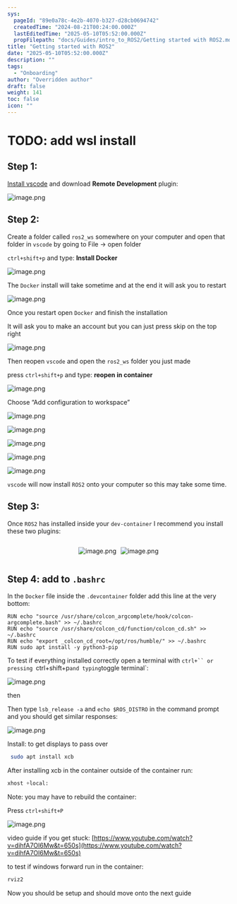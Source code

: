 ```yaml
---
sys:
  pageId: "89e0a78c-4e2b-4070-b327-d28cb0694742"
  createdTime: "2024-08-21T00:24:00.000Z"
  lastEditedTime: "2025-05-10T05:52:00.000Z"
  propFilepath: "docs/Guides/intro_to_ROS2/Getting started with ROS2.md"
title: "Getting started with ROS2"
date: "2025-05-10T05:52:00.000Z"
description: ""
tags:
  - "Onboarding"
author: "Overridden author"
draft: false
weight: 141
toc: false
icon: ""
---
```


# TODO: add wsl install

## Step 1:

[Install vscode](https://code.visualstudio.com/download) and download **Remote Development** plugin:

![image.png](https://prod-files-secure.s3.us-west-2.amazonaws.com/d518164a-d88e-44d1-a4ee-3adb3bd8bce0/efb52993-1881-4a40-b95e-6f020334f022/image.png?X-Amz-Algorithm=AWS4-HMAC-SHA256&X-Amz-Content-Sha256=UNSIGNED-PAYLOAD&X-Amz-Credential=ASIAZI2LB466S4Y476WE%2F20250630%2Fus-west-2%2Fs3%2Faws4_request&X-Amz-Date=20250630T034800Z&X-Amz-Expires=3600&X-Amz-Security-Token=IQoJb3JpZ2luX2VjELv%2F%2F%2F%2F%2F%2F%2F%2F%2F%2FwEaCXVzLXdlc3QtMiJHMEUCIQCHFSC2gQWbIrbLh%2FYwWQ1VwGeMf7ZavgudA0ghrrq%2F4QIgC2OgPhvwC50nlY6gfs%2FyydmYaEHNJoRFk4B71%2FWaeAEqiAQItP%2F%2F%2F%2F%2F%2F%2F%2F%2F%2FARAAGgw2Mzc0MjMxODM4MDUiDOQP12yFnMrt6%2F%2B6xSrcA%2BcAimyd5zKREdzdAJy3sxeIgd%2F6rDUCqNvlAio041V7sFmoKBkSsCvDK2mxD3VtyZqFf2yPH4wRH9rdjkYCdzLRpi4vUEOARpo0Mg8hyIWX1Ynhg6eF%2F1wY%2FuYISkqBOBtfEAAEhN0eN%2BDO4vOm2f%2FwYgJpknCAKzsu41qxXGGKONiPP%2BiJ5sqNbGa%2Bfh3Pbvh193Z3O5kFSmyUINK1ZCSuL9eixGRn0V4%2FuwloeXqujA0FIDWy%2BIpRQ1t%2BcUpRV4M0DpmcszOItmOGqVVVspp9ogjMzBRM7Obt9iSEp3socbnigci%2Befxs%2FP85e72MPKG%2BcR8uPGa0IWsxJo1%2FOgbpCKUYTeAUjpdU0yuVzm4eCqBQbGtT7ZMauQrlanv7zlJ6N5Qe7p9Uxm006kCYN9tHzsLWscLK2PMpxT34OCtr3qbOOkSVCWyEVPXwIVLvP%2F5Gyo3%2B7vc%2Bd9Cscr%2FNuQsz2LOXoSgzAYl1lAv6oFA77Dug68aZSB0kxgO8n2%2F5KUOILo9BG5%2Bnmqas28P%2FFq1D%2BcX4%2BP2uSxxsQqEfwLvSJ2pdPgONvXSbBilVYM%2B8O%2B84eP1XDgxGCJh12Bug9FiDPvJ%2BuVLLvcfHOkKUNZqZBKB1fa4s%2BFFGmEvpMJ3yh8MGOqUBI3DEswLZL82FhN2hKznCj3WnMTAZdqrN4mNcJ8M7ifGpVRi6rSZMKlTKwVtS0iDdKrNEdiDT7DzDYqoOZ8nrgL0b6G4hsQ6djOZYeaB%2FYhIoABrEoOWyvfRkewPcgJobvKN2chICheT5Nsjz9sdDolzZWQJ9982fEOHq5v2hJ%2BQnPRZFknV2trqoCYaNEiyoYVGGVOHvY3xsgufpV%2ByfFN9zoSga&X-Amz-Signature=2fb3bb7b6d3207a46b847362684c0c712f7ab2d27233645f20c39beda9162e5e&X-Amz-SignedHeaders=host&x-amz-checksum-mode=ENABLED&x-id=GetObject)

## Step 2:

Create a folder called `ros2_ws` somewhere on your computer and open that folder in `vscode` by going to File → open folder 

`ctrl+shift+p` and type: **Install Docker**

![image.png](https://prod-files-secure.s3.us-west-2.amazonaws.com/d518164a-d88e-44d1-a4ee-3adb3bd8bce0/2269dc0e-1cd5-47ff-bceb-c04ad9b2eab0/image.png?X-Amz-Algorithm=AWS4-HMAC-SHA256&X-Amz-Content-Sha256=UNSIGNED-PAYLOAD&X-Amz-Credential=ASIAZI2LB466S4Y476WE%2F20250630%2Fus-west-2%2Fs3%2Faws4_request&X-Amz-Date=20250630T034801Z&X-Amz-Expires=3600&X-Amz-Security-Token=IQoJb3JpZ2luX2VjELv%2F%2F%2F%2F%2F%2F%2F%2F%2F%2FwEaCXVzLXdlc3QtMiJHMEUCIQCHFSC2gQWbIrbLh%2FYwWQ1VwGeMf7ZavgudA0ghrrq%2F4QIgC2OgPhvwC50nlY6gfs%2FyydmYaEHNJoRFk4B71%2FWaeAEqiAQItP%2F%2F%2F%2F%2F%2F%2F%2F%2F%2FARAAGgw2Mzc0MjMxODM4MDUiDOQP12yFnMrt6%2F%2B6xSrcA%2BcAimyd5zKREdzdAJy3sxeIgd%2F6rDUCqNvlAio041V7sFmoKBkSsCvDK2mxD3VtyZqFf2yPH4wRH9rdjkYCdzLRpi4vUEOARpo0Mg8hyIWX1Ynhg6eF%2F1wY%2FuYISkqBOBtfEAAEhN0eN%2BDO4vOm2f%2FwYgJpknCAKzsu41qxXGGKONiPP%2BiJ5sqNbGa%2Bfh3Pbvh193Z3O5kFSmyUINK1ZCSuL9eixGRn0V4%2FuwloeXqujA0FIDWy%2BIpRQ1t%2BcUpRV4M0DpmcszOItmOGqVVVspp9ogjMzBRM7Obt9iSEp3socbnigci%2Befxs%2FP85e72MPKG%2BcR8uPGa0IWsxJo1%2FOgbpCKUYTeAUjpdU0yuVzm4eCqBQbGtT7ZMauQrlanv7zlJ6N5Qe7p9Uxm006kCYN9tHzsLWscLK2PMpxT34OCtr3qbOOkSVCWyEVPXwIVLvP%2F5Gyo3%2B7vc%2Bd9Cscr%2FNuQsz2LOXoSgzAYl1lAv6oFA77Dug68aZSB0kxgO8n2%2F5KUOILo9BG5%2Bnmqas28P%2FFq1D%2BcX4%2BP2uSxxsQqEfwLvSJ2pdPgONvXSbBilVYM%2B8O%2B84eP1XDgxGCJh12Bug9FiDPvJ%2BuVLLvcfHOkKUNZqZBKB1fa4s%2BFFGmEvpMJ3yh8MGOqUBI3DEswLZL82FhN2hKznCj3WnMTAZdqrN4mNcJ8M7ifGpVRi6rSZMKlTKwVtS0iDdKrNEdiDT7DzDYqoOZ8nrgL0b6G4hsQ6djOZYeaB%2FYhIoABrEoOWyvfRkewPcgJobvKN2chICheT5Nsjz9sdDolzZWQJ9982fEOHq5v2hJ%2BQnPRZFknV2trqoCYaNEiyoYVGGVOHvY3xsgufpV%2ByfFN9zoSga&X-Amz-Signature=02ee935eb798549e0558b2c80bffe7bb9f98b0fa270f2dfc3a922cacafa8a233&X-Amz-SignedHeaders=host&x-amz-checksum-mode=ENABLED&x-id=GetObject)

The `Docker` install will take sometime and at the end it will ask you to restart

![image.png](https://prod-files-secure.s3.us-west-2.amazonaws.com/d518164a-d88e-44d1-a4ee-3adb3bd8bce0/ed233f78-be33-4b1f-b89c-9c346c0e961e/image.png?X-Amz-Algorithm=AWS4-HMAC-SHA256&X-Amz-Content-Sha256=UNSIGNED-PAYLOAD&X-Amz-Credential=ASIAZI2LB466S4Y476WE%2F20250630%2Fus-west-2%2Fs3%2Faws4_request&X-Amz-Date=20250630T034801Z&X-Amz-Expires=3600&X-Amz-Security-Token=IQoJb3JpZ2luX2VjELv%2F%2F%2F%2F%2F%2F%2F%2F%2F%2FwEaCXVzLXdlc3QtMiJHMEUCIQCHFSC2gQWbIrbLh%2FYwWQ1VwGeMf7ZavgudA0ghrrq%2F4QIgC2OgPhvwC50nlY6gfs%2FyydmYaEHNJoRFk4B71%2FWaeAEqiAQItP%2F%2F%2F%2F%2F%2F%2F%2F%2F%2FARAAGgw2Mzc0MjMxODM4MDUiDOQP12yFnMrt6%2F%2B6xSrcA%2BcAimyd5zKREdzdAJy3sxeIgd%2F6rDUCqNvlAio041V7sFmoKBkSsCvDK2mxD3VtyZqFf2yPH4wRH9rdjkYCdzLRpi4vUEOARpo0Mg8hyIWX1Ynhg6eF%2F1wY%2FuYISkqBOBtfEAAEhN0eN%2BDO4vOm2f%2FwYgJpknCAKzsu41qxXGGKONiPP%2BiJ5sqNbGa%2Bfh3Pbvh193Z3O5kFSmyUINK1ZCSuL9eixGRn0V4%2FuwloeXqujA0FIDWy%2BIpRQ1t%2BcUpRV4M0DpmcszOItmOGqVVVspp9ogjMzBRM7Obt9iSEp3socbnigci%2Befxs%2FP85e72MPKG%2BcR8uPGa0IWsxJo1%2FOgbpCKUYTeAUjpdU0yuVzm4eCqBQbGtT7ZMauQrlanv7zlJ6N5Qe7p9Uxm006kCYN9tHzsLWscLK2PMpxT34OCtr3qbOOkSVCWyEVPXwIVLvP%2F5Gyo3%2B7vc%2Bd9Cscr%2FNuQsz2LOXoSgzAYl1lAv6oFA77Dug68aZSB0kxgO8n2%2F5KUOILo9BG5%2Bnmqas28P%2FFq1D%2BcX4%2BP2uSxxsQqEfwLvSJ2pdPgONvXSbBilVYM%2B8O%2B84eP1XDgxGCJh12Bug9FiDPvJ%2BuVLLvcfHOkKUNZqZBKB1fa4s%2BFFGmEvpMJ3yh8MGOqUBI3DEswLZL82FhN2hKznCj3WnMTAZdqrN4mNcJ8M7ifGpVRi6rSZMKlTKwVtS0iDdKrNEdiDT7DzDYqoOZ8nrgL0b6G4hsQ6djOZYeaB%2FYhIoABrEoOWyvfRkewPcgJobvKN2chICheT5Nsjz9sdDolzZWQJ9982fEOHq5v2hJ%2BQnPRZFknV2trqoCYaNEiyoYVGGVOHvY3xsgufpV%2ByfFN9zoSga&X-Amz-Signature=8d47e71ffcfb60bd91521329235fbf00323720643b6b18beae5db6eb39e5d3f3&X-Amz-SignedHeaders=host&x-amz-checksum-mode=ENABLED&x-id=GetObject)

Once you restart open `Docker` and finish the installation

It will ask you to make an account but you can just press skip on the top right

![image.png](https://prod-files-secure.s3.us-west-2.amazonaws.com/d518164a-d88e-44d1-a4ee-3adb3bd8bce0/21010ad9-1659-4fd9-9f59-9932a09b2a3d/image.png?X-Amz-Algorithm=AWS4-HMAC-SHA256&X-Amz-Content-Sha256=UNSIGNED-PAYLOAD&X-Amz-Credential=ASIAZI2LB466S4Y476WE%2F20250630%2Fus-west-2%2Fs3%2Faws4_request&X-Amz-Date=20250630T034801Z&X-Amz-Expires=3600&X-Amz-Security-Token=IQoJb3JpZ2luX2VjELv%2F%2F%2F%2F%2F%2F%2F%2F%2F%2FwEaCXVzLXdlc3QtMiJHMEUCIQCHFSC2gQWbIrbLh%2FYwWQ1VwGeMf7ZavgudA0ghrrq%2F4QIgC2OgPhvwC50nlY6gfs%2FyydmYaEHNJoRFk4B71%2FWaeAEqiAQItP%2F%2F%2F%2F%2F%2F%2F%2F%2F%2FARAAGgw2Mzc0MjMxODM4MDUiDOQP12yFnMrt6%2F%2B6xSrcA%2BcAimyd5zKREdzdAJy3sxeIgd%2F6rDUCqNvlAio041V7sFmoKBkSsCvDK2mxD3VtyZqFf2yPH4wRH9rdjkYCdzLRpi4vUEOARpo0Mg8hyIWX1Ynhg6eF%2F1wY%2FuYISkqBOBtfEAAEhN0eN%2BDO4vOm2f%2FwYgJpknCAKzsu41qxXGGKONiPP%2BiJ5sqNbGa%2Bfh3Pbvh193Z3O5kFSmyUINK1ZCSuL9eixGRn0V4%2FuwloeXqujA0FIDWy%2BIpRQ1t%2BcUpRV4M0DpmcszOItmOGqVVVspp9ogjMzBRM7Obt9iSEp3socbnigci%2Befxs%2FP85e72MPKG%2BcR8uPGa0IWsxJo1%2FOgbpCKUYTeAUjpdU0yuVzm4eCqBQbGtT7ZMauQrlanv7zlJ6N5Qe7p9Uxm006kCYN9tHzsLWscLK2PMpxT34OCtr3qbOOkSVCWyEVPXwIVLvP%2F5Gyo3%2B7vc%2Bd9Cscr%2FNuQsz2LOXoSgzAYl1lAv6oFA77Dug68aZSB0kxgO8n2%2F5KUOILo9BG5%2Bnmqas28P%2FFq1D%2BcX4%2BP2uSxxsQqEfwLvSJ2pdPgONvXSbBilVYM%2B8O%2B84eP1XDgxGCJh12Bug9FiDPvJ%2BuVLLvcfHOkKUNZqZBKB1fa4s%2BFFGmEvpMJ3yh8MGOqUBI3DEswLZL82FhN2hKznCj3WnMTAZdqrN4mNcJ8M7ifGpVRi6rSZMKlTKwVtS0iDdKrNEdiDT7DzDYqoOZ8nrgL0b6G4hsQ6djOZYeaB%2FYhIoABrEoOWyvfRkewPcgJobvKN2chICheT5Nsjz9sdDolzZWQJ9982fEOHq5v2hJ%2BQnPRZFknV2trqoCYaNEiyoYVGGVOHvY3xsgufpV%2ByfFN9zoSga&X-Amz-Signature=d11b9ff288bfec26ca655e4378ddb22b2faafa890cdd2225246e36c368866405&X-Amz-SignedHeaders=host&x-amz-checksum-mode=ENABLED&x-id=GetObject)

Then reopen `vscode` and open the `ros2_ws` folder you just made

press `ctrl+shift+p` and type: **reopen in container**

![image.png](https://prod-files-secure.s3.us-west-2.amazonaws.com/d518164a-d88e-44d1-a4ee-3adb3bd8bce0/4e93b8c2-41ad-488c-8095-c74205196118/image.png?X-Amz-Algorithm=AWS4-HMAC-SHA256&X-Amz-Content-Sha256=UNSIGNED-PAYLOAD&X-Amz-Credential=ASIAZI2LB466S4Y476WE%2F20250630%2Fus-west-2%2Fs3%2Faws4_request&X-Amz-Date=20250630T034801Z&X-Amz-Expires=3600&X-Amz-Security-Token=IQoJb3JpZ2luX2VjELv%2F%2F%2F%2F%2F%2F%2F%2F%2F%2FwEaCXVzLXdlc3QtMiJHMEUCIQCHFSC2gQWbIrbLh%2FYwWQ1VwGeMf7ZavgudA0ghrrq%2F4QIgC2OgPhvwC50nlY6gfs%2FyydmYaEHNJoRFk4B71%2FWaeAEqiAQItP%2F%2F%2F%2F%2F%2F%2F%2F%2F%2FARAAGgw2Mzc0MjMxODM4MDUiDOQP12yFnMrt6%2F%2B6xSrcA%2BcAimyd5zKREdzdAJy3sxeIgd%2F6rDUCqNvlAio041V7sFmoKBkSsCvDK2mxD3VtyZqFf2yPH4wRH9rdjkYCdzLRpi4vUEOARpo0Mg8hyIWX1Ynhg6eF%2F1wY%2FuYISkqBOBtfEAAEhN0eN%2BDO4vOm2f%2FwYgJpknCAKzsu41qxXGGKONiPP%2BiJ5sqNbGa%2Bfh3Pbvh193Z3O5kFSmyUINK1ZCSuL9eixGRn0V4%2FuwloeXqujA0FIDWy%2BIpRQ1t%2BcUpRV4M0DpmcszOItmOGqVVVspp9ogjMzBRM7Obt9iSEp3socbnigci%2Befxs%2FP85e72MPKG%2BcR8uPGa0IWsxJo1%2FOgbpCKUYTeAUjpdU0yuVzm4eCqBQbGtT7ZMauQrlanv7zlJ6N5Qe7p9Uxm006kCYN9tHzsLWscLK2PMpxT34OCtr3qbOOkSVCWyEVPXwIVLvP%2F5Gyo3%2B7vc%2Bd9Cscr%2FNuQsz2LOXoSgzAYl1lAv6oFA77Dug68aZSB0kxgO8n2%2F5KUOILo9BG5%2Bnmqas28P%2FFq1D%2BcX4%2BP2uSxxsQqEfwLvSJ2pdPgONvXSbBilVYM%2B8O%2B84eP1XDgxGCJh12Bug9FiDPvJ%2BuVLLvcfHOkKUNZqZBKB1fa4s%2BFFGmEvpMJ3yh8MGOqUBI3DEswLZL82FhN2hKznCj3WnMTAZdqrN4mNcJ8M7ifGpVRi6rSZMKlTKwVtS0iDdKrNEdiDT7DzDYqoOZ8nrgL0b6G4hsQ6djOZYeaB%2FYhIoABrEoOWyvfRkewPcgJobvKN2chICheT5Nsjz9sdDolzZWQJ9982fEOHq5v2hJ%2BQnPRZFknV2trqoCYaNEiyoYVGGVOHvY3xsgufpV%2ByfFN9zoSga&X-Amz-Signature=474f1591874ff101b085d997e4a4775a8594ebd016b605654f2ea0f98ea45215&X-Amz-SignedHeaders=host&x-amz-checksum-mode=ENABLED&x-id=GetObject)

Choose “Add configuration to workspace”

![image.png](https://prod-files-secure.s3.us-west-2.amazonaws.com/d518164a-d88e-44d1-a4ee-3adb3bd8bce0/9560b282-5060-4989-ba37-97e7b2c22476/image.png?X-Amz-Algorithm=AWS4-HMAC-SHA256&X-Amz-Content-Sha256=UNSIGNED-PAYLOAD&X-Amz-Credential=ASIAZI2LB466S4Y476WE%2F20250630%2Fus-west-2%2Fs3%2Faws4_request&X-Amz-Date=20250630T034801Z&X-Amz-Expires=3600&X-Amz-Security-Token=IQoJb3JpZ2luX2VjELv%2F%2F%2F%2F%2F%2F%2F%2F%2F%2FwEaCXVzLXdlc3QtMiJHMEUCIQCHFSC2gQWbIrbLh%2FYwWQ1VwGeMf7ZavgudA0ghrrq%2F4QIgC2OgPhvwC50nlY6gfs%2FyydmYaEHNJoRFk4B71%2FWaeAEqiAQItP%2F%2F%2F%2F%2F%2F%2F%2F%2F%2FARAAGgw2Mzc0MjMxODM4MDUiDOQP12yFnMrt6%2F%2B6xSrcA%2BcAimyd5zKREdzdAJy3sxeIgd%2F6rDUCqNvlAio041V7sFmoKBkSsCvDK2mxD3VtyZqFf2yPH4wRH9rdjkYCdzLRpi4vUEOARpo0Mg8hyIWX1Ynhg6eF%2F1wY%2FuYISkqBOBtfEAAEhN0eN%2BDO4vOm2f%2FwYgJpknCAKzsu41qxXGGKONiPP%2BiJ5sqNbGa%2Bfh3Pbvh193Z3O5kFSmyUINK1ZCSuL9eixGRn0V4%2FuwloeXqujA0FIDWy%2BIpRQ1t%2BcUpRV4M0DpmcszOItmOGqVVVspp9ogjMzBRM7Obt9iSEp3socbnigci%2Befxs%2FP85e72MPKG%2BcR8uPGa0IWsxJo1%2FOgbpCKUYTeAUjpdU0yuVzm4eCqBQbGtT7ZMauQrlanv7zlJ6N5Qe7p9Uxm006kCYN9tHzsLWscLK2PMpxT34OCtr3qbOOkSVCWyEVPXwIVLvP%2F5Gyo3%2B7vc%2Bd9Cscr%2FNuQsz2LOXoSgzAYl1lAv6oFA77Dug68aZSB0kxgO8n2%2F5KUOILo9BG5%2Bnmqas28P%2FFq1D%2BcX4%2BP2uSxxsQqEfwLvSJ2pdPgONvXSbBilVYM%2B8O%2B84eP1XDgxGCJh12Bug9FiDPvJ%2BuVLLvcfHOkKUNZqZBKB1fa4s%2BFFGmEvpMJ3yh8MGOqUBI3DEswLZL82FhN2hKznCj3WnMTAZdqrN4mNcJ8M7ifGpVRi6rSZMKlTKwVtS0iDdKrNEdiDT7DzDYqoOZ8nrgL0b6G4hsQ6djOZYeaB%2FYhIoABrEoOWyvfRkewPcgJobvKN2chICheT5Nsjz9sdDolzZWQJ9982fEOHq5v2hJ%2BQnPRZFknV2trqoCYaNEiyoYVGGVOHvY3xsgufpV%2ByfFN9zoSga&X-Amz-Signature=d1927e72f8d1c535f0d8c106b1ba61b3e164dcc3cb3727f6f004a40b5c43de76&X-Amz-SignedHeaders=host&x-amz-checksum-mode=ENABLED&x-id=GetObject)

![image.png](https://prod-files-secure.s3.us-west-2.amazonaws.com/d518164a-d88e-44d1-a4ee-3adb3bd8bce0/2ee63f81-886b-48e8-a553-dc6e5eac99e4/image.png?X-Amz-Algorithm=AWS4-HMAC-SHA256&X-Amz-Content-Sha256=UNSIGNED-PAYLOAD&X-Amz-Credential=ASIAZI2LB466S4Y476WE%2F20250630%2Fus-west-2%2Fs3%2Faws4_request&X-Amz-Date=20250630T034800Z&X-Amz-Expires=3600&X-Amz-Security-Token=IQoJb3JpZ2luX2VjELv%2F%2F%2F%2F%2F%2F%2F%2F%2F%2FwEaCXVzLXdlc3QtMiJHMEUCIQCHFSC2gQWbIrbLh%2FYwWQ1VwGeMf7ZavgudA0ghrrq%2F4QIgC2OgPhvwC50nlY6gfs%2FyydmYaEHNJoRFk4B71%2FWaeAEqiAQItP%2F%2F%2F%2F%2F%2F%2F%2F%2F%2FARAAGgw2Mzc0MjMxODM4MDUiDOQP12yFnMrt6%2F%2B6xSrcA%2BcAimyd5zKREdzdAJy3sxeIgd%2F6rDUCqNvlAio041V7sFmoKBkSsCvDK2mxD3VtyZqFf2yPH4wRH9rdjkYCdzLRpi4vUEOARpo0Mg8hyIWX1Ynhg6eF%2F1wY%2FuYISkqBOBtfEAAEhN0eN%2BDO4vOm2f%2FwYgJpknCAKzsu41qxXGGKONiPP%2BiJ5sqNbGa%2Bfh3Pbvh193Z3O5kFSmyUINK1ZCSuL9eixGRn0V4%2FuwloeXqujA0FIDWy%2BIpRQ1t%2BcUpRV4M0DpmcszOItmOGqVVVspp9ogjMzBRM7Obt9iSEp3socbnigci%2Befxs%2FP85e72MPKG%2BcR8uPGa0IWsxJo1%2FOgbpCKUYTeAUjpdU0yuVzm4eCqBQbGtT7ZMauQrlanv7zlJ6N5Qe7p9Uxm006kCYN9tHzsLWscLK2PMpxT34OCtr3qbOOkSVCWyEVPXwIVLvP%2F5Gyo3%2B7vc%2Bd9Cscr%2FNuQsz2LOXoSgzAYl1lAv6oFA77Dug68aZSB0kxgO8n2%2F5KUOILo9BG5%2Bnmqas28P%2FFq1D%2BcX4%2BP2uSxxsQqEfwLvSJ2pdPgONvXSbBilVYM%2B8O%2B84eP1XDgxGCJh12Bug9FiDPvJ%2BuVLLvcfHOkKUNZqZBKB1fa4s%2BFFGmEvpMJ3yh8MGOqUBI3DEswLZL82FhN2hKznCj3WnMTAZdqrN4mNcJ8M7ifGpVRi6rSZMKlTKwVtS0iDdKrNEdiDT7DzDYqoOZ8nrgL0b6G4hsQ6djOZYeaB%2FYhIoABrEoOWyvfRkewPcgJobvKN2chICheT5Nsjz9sdDolzZWQJ9982fEOHq5v2hJ%2BQnPRZFknV2trqoCYaNEiyoYVGGVOHvY3xsgufpV%2ByfFN9zoSga&X-Amz-Signature=edef9107ddf2c60a8f1f984572e3859bb155e2d045b255f4e5cacb45cbbbc9a8&X-Amz-SignedHeaders=host&x-amz-checksum-mode=ENABLED&x-id=GetObject)

![image.png](https://prod-files-secure.s3.us-west-2.amazonaws.com/d518164a-d88e-44d1-a4ee-3adb3bd8bce0/ae1580b2-b048-407e-aed9-b584224a7a04/image.png?X-Amz-Algorithm=AWS4-HMAC-SHA256&X-Amz-Content-Sha256=UNSIGNED-PAYLOAD&X-Amz-Credential=ASIAZI2LB466S4Y476WE%2F20250630%2Fus-west-2%2Fs3%2Faws4_request&X-Amz-Date=20250630T034801Z&X-Amz-Expires=3600&X-Amz-Security-Token=IQoJb3JpZ2luX2VjELv%2F%2F%2F%2F%2F%2F%2F%2F%2F%2FwEaCXVzLXdlc3QtMiJHMEUCIQCHFSC2gQWbIrbLh%2FYwWQ1VwGeMf7ZavgudA0ghrrq%2F4QIgC2OgPhvwC50nlY6gfs%2FyydmYaEHNJoRFk4B71%2FWaeAEqiAQItP%2F%2F%2F%2F%2F%2F%2F%2F%2F%2FARAAGgw2Mzc0MjMxODM4MDUiDOQP12yFnMrt6%2F%2B6xSrcA%2BcAimyd5zKREdzdAJy3sxeIgd%2F6rDUCqNvlAio041V7sFmoKBkSsCvDK2mxD3VtyZqFf2yPH4wRH9rdjkYCdzLRpi4vUEOARpo0Mg8hyIWX1Ynhg6eF%2F1wY%2FuYISkqBOBtfEAAEhN0eN%2BDO4vOm2f%2FwYgJpknCAKzsu41qxXGGKONiPP%2BiJ5sqNbGa%2Bfh3Pbvh193Z3O5kFSmyUINK1ZCSuL9eixGRn0V4%2FuwloeXqujA0FIDWy%2BIpRQ1t%2BcUpRV4M0DpmcszOItmOGqVVVspp9ogjMzBRM7Obt9iSEp3socbnigci%2Befxs%2FP85e72MPKG%2BcR8uPGa0IWsxJo1%2FOgbpCKUYTeAUjpdU0yuVzm4eCqBQbGtT7ZMauQrlanv7zlJ6N5Qe7p9Uxm006kCYN9tHzsLWscLK2PMpxT34OCtr3qbOOkSVCWyEVPXwIVLvP%2F5Gyo3%2B7vc%2Bd9Cscr%2FNuQsz2LOXoSgzAYl1lAv6oFA77Dug68aZSB0kxgO8n2%2F5KUOILo9BG5%2Bnmqas28P%2FFq1D%2BcX4%2BP2uSxxsQqEfwLvSJ2pdPgONvXSbBilVYM%2B8O%2B84eP1XDgxGCJh12Bug9FiDPvJ%2BuVLLvcfHOkKUNZqZBKB1fa4s%2BFFGmEvpMJ3yh8MGOqUBI3DEswLZL82FhN2hKznCj3WnMTAZdqrN4mNcJ8M7ifGpVRi6rSZMKlTKwVtS0iDdKrNEdiDT7DzDYqoOZ8nrgL0b6G4hsQ6djOZYeaB%2FYhIoABrEoOWyvfRkewPcgJobvKN2chICheT5Nsjz9sdDolzZWQJ9982fEOHq5v2hJ%2BQnPRZFknV2trqoCYaNEiyoYVGGVOHvY3xsgufpV%2ByfFN9zoSga&X-Amz-Signature=dd0f8d106b0e941022168b16d7fe91a1416bc1b1412bc95ee9a6f5af082ef108&X-Amz-SignedHeaders=host&x-amz-checksum-mode=ENABLED&x-id=GetObject)

![image.png](https://prod-files-secure.s3.us-west-2.amazonaws.com/d518164a-d88e-44d1-a4ee-3adb3bd8bce0/53255b28-f75e-430f-b9e3-c0ac8577e42b/image.png?X-Amz-Algorithm=AWS4-HMAC-SHA256&X-Amz-Content-Sha256=UNSIGNED-PAYLOAD&X-Amz-Credential=ASIAZI2LB466S4Y476WE%2F20250630%2Fus-west-2%2Fs3%2Faws4_request&X-Amz-Date=20250630T034801Z&X-Amz-Expires=3600&X-Amz-Security-Token=IQoJb3JpZ2luX2VjELv%2F%2F%2F%2F%2F%2F%2F%2F%2F%2FwEaCXVzLXdlc3QtMiJHMEUCIQCHFSC2gQWbIrbLh%2FYwWQ1VwGeMf7ZavgudA0ghrrq%2F4QIgC2OgPhvwC50nlY6gfs%2FyydmYaEHNJoRFk4B71%2FWaeAEqiAQItP%2F%2F%2F%2F%2F%2F%2F%2F%2F%2FARAAGgw2Mzc0MjMxODM4MDUiDOQP12yFnMrt6%2F%2B6xSrcA%2BcAimyd5zKREdzdAJy3sxeIgd%2F6rDUCqNvlAio041V7sFmoKBkSsCvDK2mxD3VtyZqFf2yPH4wRH9rdjkYCdzLRpi4vUEOARpo0Mg8hyIWX1Ynhg6eF%2F1wY%2FuYISkqBOBtfEAAEhN0eN%2BDO4vOm2f%2FwYgJpknCAKzsu41qxXGGKONiPP%2BiJ5sqNbGa%2Bfh3Pbvh193Z3O5kFSmyUINK1ZCSuL9eixGRn0V4%2FuwloeXqujA0FIDWy%2BIpRQ1t%2BcUpRV4M0DpmcszOItmOGqVVVspp9ogjMzBRM7Obt9iSEp3socbnigci%2Befxs%2FP85e72MPKG%2BcR8uPGa0IWsxJo1%2FOgbpCKUYTeAUjpdU0yuVzm4eCqBQbGtT7ZMauQrlanv7zlJ6N5Qe7p9Uxm006kCYN9tHzsLWscLK2PMpxT34OCtr3qbOOkSVCWyEVPXwIVLvP%2F5Gyo3%2B7vc%2Bd9Cscr%2FNuQsz2LOXoSgzAYl1lAv6oFA77Dug68aZSB0kxgO8n2%2F5KUOILo9BG5%2Bnmqas28P%2FFq1D%2BcX4%2BP2uSxxsQqEfwLvSJ2pdPgONvXSbBilVYM%2B8O%2B84eP1XDgxGCJh12Bug9FiDPvJ%2BuVLLvcfHOkKUNZqZBKB1fa4s%2BFFGmEvpMJ3yh8MGOqUBI3DEswLZL82FhN2hKznCj3WnMTAZdqrN4mNcJ8M7ifGpVRi6rSZMKlTKwVtS0iDdKrNEdiDT7DzDYqoOZ8nrgL0b6G4hsQ6djOZYeaB%2FYhIoABrEoOWyvfRkewPcgJobvKN2chICheT5Nsjz9sdDolzZWQJ9982fEOHq5v2hJ%2BQnPRZFknV2trqoCYaNEiyoYVGGVOHvY3xsgufpV%2ByfFN9zoSga&X-Amz-Signature=787395789f5c87baede464a0060253c74c26be54f2f9e12c17f0611fc175acb2&X-Amz-SignedHeaders=host&x-amz-checksum-mode=ENABLED&x-id=GetObject)

![image.png](https://prod-files-secure.s3.us-west-2.amazonaws.com/d518164a-d88e-44d1-a4ee-3adb3bd8bce0/7c562767-5af9-4ffb-97d1-327bcdf4ee00/image.png?X-Amz-Algorithm=AWS4-HMAC-SHA256&X-Amz-Content-Sha256=UNSIGNED-PAYLOAD&X-Amz-Credential=ASIAZI2LB466S4Y476WE%2F20250630%2Fus-west-2%2Fs3%2Faws4_request&X-Amz-Date=20250630T034801Z&X-Amz-Expires=3600&X-Amz-Security-Token=IQoJb3JpZ2luX2VjELv%2F%2F%2F%2F%2F%2F%2F%2F%2F%2FwEaCXVzLXdlc3QtMiJHMEUCIQCHFSC2gQWbIrbLh%2FYwWQ1VwGeMf7ZavgudA0ghrrq%2F4QIgC2OgPhvwC50nlY6gfs%2FyydmYaEHNJoRFk4B71%2FWaeAEqiAQItP%2F%2F%2F%2F%2F%2F%2F%2F%2F%2FARAAGgw2Mzc0MjMxODM4MDUiDOQP12yFnMrt6%2F%2B6xSrcA%2BcAimyd5zKREdzdAJy3sxeIgd%2F6rDUCqNvlAio041V7sFmoKBkSsCvDK2mxD3VtyZqFf2yPH4wRH9rdjkYCdzLRpi4vUEOARpo0Mg8hyIWX1Ynhg6eF%2F1wY%2FuYISkqBOBtfEAAEhN0eN%2BDO4vOm2f%2FwYgJpknCAKzsu41qxXGGKONiPP%2BiJ5sqNbGa%2Bfh3Pbvh193Z3O5kFSmyUINK1ZCSuL9eixGRn0V4%2FuwloeXqujA0FIDWy%2BIpRQ1t%2BcUpRV4M0DpmcszOItmOGqVVVspp9ogjMzBRM7Obt9iSEp3socbnigci%2Befxs%2FP85e72MPKG%2BcR8uPGa0IWsxJo1%2FOgbpCKUYTeAUjpdU0yuVzm4eCqBQbGtT7ZMauQrlanv7zlJ6N5Qe7p9Uxm006kCYN9tHzsLWscLK2PMpxT34OCtr3qbOOkSVCWyEVPXwIVLvP%2F5Gyo3%2B7vc%2Bd9Cscr%2FNuQsz2LOXoSgzAYl1lAv6oFA77Dug68aZSB0kxgO8n2%2F5KUOILo9BG5%2Bnmqas28P%2FFq1D%2BcX4%2BP2uSxxsQqEfwLvSJ2pdPgONvXSbBilVYM%2B8O%2B84eP1XDgxGCJh12Bug9FiDPvJ%2BuVLLvcfHOkKUNZqZBKB1fa4s%2BFFGmEvpMJ3yh8MGOqUBI3DEswLZL82FhN2hKznCj3WnMTAZdqrN4mNcJ8M7ifGpVRi6rSZMKlTKwVtS0iDdKrNEdiDT7DzDYqoOZ8nrgL0b6G4hsQ6djOZYeaB%2FYhIoABrEoOWyvfRkewPcgJobvKN2chICheT5Nsjz9sdDolzZWQJ9982fEOHq5v2hJ%2BQnPRZFknV2trqoCYaNEiyoYVGGVOHvY3xsgufpV%2ByfFN9zoSga&X-Amz-Signature=43e64952af6fb572ee34a0890bceb27c262d57777a82a5464832581b7952e03f&X-Amz-SignedHeaders=host&x-amz-checksum-mode=ENABLED&x-id=GetObject)

`vscode` will now install `ROS2` onto your computer so this may take some time.

## Step 3:

Once `ROS2` has installed inside your `dev-container` I recommend you install these two plugins:

<div style="display: flex;flex-direction: row; column-gap:10px; max-width: 630px;justify-content: center;">
<div>

![image.png](https://prod-files-secure.s3.us-west-2.amazonaws.com/d518164a-d88e-44d1-a4ee-3adb3bd8bce0/3fc3d550-5a54-4ba1-ba6b-faa01cdb7369/image.png?X-Amz-Algorithm=AWS4-HMAC-SHA256&X-Amz-Content-Sha256=UNSIGNED-PAYLOAD&X-Amz-Credential=ASIAZI2LB466QK2S6RYK%2F20250630%2Fus-west-2%2Fs3%2Faws4_request&X-Amz-Date=20250630T034802Z&X-Amz-Expires=3600&X-Amz-Security-Token=IQoJb3JpZ2luX2VjELv%2F%2F%2F%2F%2F%2F%2F%2F%2F%2FwEaCXVzLXdlc3QtMiJIMEYCIQDZA9nJU2TvG6zzZhdVaUAbgamhIPYHV0tAGqrdvSJrFwIhAItbw5KMBNER3Dtg8%2BKwb4Zly3h3pQhcE7NdxH3aMs2YKogECLT%2F%2F%2F%2F%2F%2F%2F%2F%2F%2FwEQABoMNjM3NDIzMTgzODA1IgzirDbvS8w%2BJCy%2FJ%2BYq3AP%2FNJVxFNj4X4HzdG7iT2Q8DY7D7b%2FI3Z7df%2FeSlybNORa3vrH2%2FGxNNkQNTOotOnbsuglAs9L5V%2FfOz7Whlr4%2FIX1PkOODP%2BrWwMIiB3uWpMEuIgTk27FRE272V22kx2PdTgzwj0z3mcmKu71RalPQnvTacXNJ0RoXwFkOK8NJhifxGILLh3wr4ICbVs5u%2FV1MxilfG09LVThRoLIO5V4wmx16USczlWSDp8SIcKZ%2Fnp%2BRT9E6hnyoxZ1Pb1nHEMz9bcn5nDI8ix2i3qxgsXTWU%2F9B1z29lFx%2BzmJ4efHcGW73DfMnebljlQDl%2BYN2sbpwN%2F9Gif08pZIL2M11u3IWa%2BupvpnDFAdrqRLelZMHmlFubVOOHFr3vc5v%2FXB5ZtRqn7QLUFqx6C7ImLPRjdH6movhESpExNhH4gpmTqx6R9MwweQIOv%2BQlNSdZRVtxsPn5I8Pc6k4334eTrMKHERYcpfENm5AmTkfC1BaBzVqCbp6DAL9Gvc15knPCbT%2FXrxFE0NQvQ3OCq5mMWLt5Z0h65MBVtHYIH5ZKUYxoET9yPSUS7CX1cpn%2BYM1JmUyWmaj5qXl7QZWTRz5NNIGDEbCh5lFMANxMNyjO%2BHGOf%2FZ3p88jCIbpm0SA5PmUDDl7YfDBjqkAQT1ZYiV%2BZyr8KfsrMpk7U%2Bpf0cH8W2f7QUGhdw%2BskvfBhGqhL6KQQYpVM5MIGUuoAvuLzPHN%2BooF%2BY8F1TZQDJUGQKPrRPlKSZVKhLnY%2FbjfK4lg6vxDuy4k%2FrWDRfxiiwRrujG95eE8FgXqPLQxtBUgse4DkesNdydIBXGZETIzCKOjtCsr0paY%2FiSVnwGVQfKeFf7MP5DpYaJ3Dxh36b13SE%2F&X-Amz-Signature=41d93bd8b57576db9196c60b5c9c53a074941202cc809b970816c347e7ddb8f1&X-Amz-SignedHeaders=host&x-amz-checksum-mode=ENABLED&x-id=GetObject)

</div>
<div>

![image.png](https://prod-files-secure.s3.us-west-2.amazonaws.com/d518164a-d88e-44d1-a4ee-3adb3bd8bce0/d994cc66-13c2-4093-a5a3-f84cf4601a82/image.png?X-Amz-Algorithm=AWS4-HMAC-SHA256&X-Amz-Content-Sha256=UNSIGNED-PAYLOAD&X-Amz-Credential=ASIAZI2LB4665BA23QIV%2F20250630%2Fus-west-2%2Fs3%2Faws4_request&X-Amz-Date=20250630T034803Z&X-Amz-Expires=3600&X-Amz-Security-Token=IQoJb3JpZ2luX2VjELv%2F%2F%2F%2F%2F%2F%2F%2F%2F%2FwEaCXVzLXdlc3QtMiJGMEQCIFI7Pi2rN6b4WEcPsbeSXXNVj2eriPtRUfxssKFq5etIAiADP4alUE9gZ50mr6uuLdnM86l%2Fi1diP6KfRfKBbzICQCqIBAi0%2F%2F%2F%2F%2F%2F%2F%2F%2F%2F8BEAAaDDYzNzQyMzE4MzgwNSIMSWr%2FfMDwlJyL73IyKtwD8ywwPLiGa3eJJoGqcrCIr3BImgsmHITFVrRBPpJlIKWeFHHWEl8G4ROgQkGtVHfdIdIOqOt%2BAf2%2FRDYbQwX76KYWw403%2BvDrEDTNJ2utbkGImZWPUUK7EbNdvBxL7HYIDsxcflkNAa%2BKfBME29EdlxaMI7EvQmuOBCEzb21nvES1MNh%2F7fwzZF6qzkrzFU8i%2BBMPIhsjDn%2B7IwS1PDq1bUlFjqeR38N3Fehz6UMS9PKtnMc2mnHQ6OJl4dNIfihgo%2BYHPj2Vtr%2FcTFQIUymsnWLuyGCJwJBU0LlbwIqieSgbOd4ZawFYVC7FsuSrKXTITZPyn38X74fMf8mjZxN3wVJ1kxROKANF5lewyHtpYdEpWF2mFiRyhXHOZPnFho4y9bQUXS9aD3MlhLVWDnqgkNXSVBC7Apd8ijR3sve1k3Qkmw90NeHPKnG3DrpNbV%2FBjtWEBZo1RuTlC0UI8Tz%2FbBjusiPQsE%2BpZZZOupDaDeh%2FomSUfcS0ch7lpKmVjJw6ggxYo%2BowkBLIDtJP7I9BDWFOFacbgJkaM4D3EZYmaUzwR%2BgcTVm3OyGXSKmbqV31nhwjX8rbjrtqsrZghqu%2BF%2BEvGIspt3iHmCsN8X8tm62kkZbTzXv%2FQeMU9x8w3eyHwwY6pgEUN4i%2BTmAMTIOw%2B2cH%2FRPsYczoYjdija4TQi%2FqfXRNuGMF1XKqt%2FoWUrwwT6QdbFvfz1FWyj%2BcCMxvHoywv7vcY5TU563jWT5HRK11yURQ1A1nIqbe0XKoOGe2Sahfd6PlJgXts8ApZBfodzDEWWef%2FQPEkTfEkr6nPmeev2m%2FTNeFBg%2BxS4mlHOUIY4BgXgWpjuXYjd0B4EYHwkLg0%2FeaSmdLD5Ug&X-Amz-Signature=4400f5b6c0fe4c9d8fce7e54c958d674afff08bc00f30d5fa5be1e7a60d5754b&X-Amz-SignedHeaders=host&x-amz-checksum-mode=ENABLED&x-id=GetObject)

</div>
</div>

## Step 4: add to `.bashrc`

In the `Docker` file inside the `.devcontainer` folder add this line at the very bottom: 

```docker
RUN echo "source /usr/share/colcon_argcomplete/hook/colcon-argcomplete.bash" >> ~/.bashrc
RUN echo "source /usr/share/colcon_cd/function/colcon_cd.sh" >> ~/.bashrc
RUN echo "export _colcon_cd_root=/opt/ros/humble/" >> ~/.bashrc
RUN sudo apt install -y python3-pip 
```

To test if everything installed correctly open a terminal with `ctrl+`` or pressing `ctrl+shift+p` and typing `toggle terminal`:

![image.png](https://prod-files-secure.s3.us-west-2.amazonaws.com/d518164a-d88e-44d1-a4ee-3adb3bd8bce0/6a4943d8-b04e-4c02-9a58-775f3384d1a5/image.png?X-Amz-Algorithm=AWS4-HMAC-SHA256&X-Amz-Content-Sha256=UNSIGNED-PAYLOAD&X-Amz-Credential=ASIAZI2LB466S4Y476WE%2F20250630%2Fus-west-2%2Fs3%2Faws4_request&X-Amz-Date=20250630T034801Z&X-Amz-Expires=3600&X-Amz-Security-Token=IQoJb3JpZ2luX2VjELv%2F%2F%2F%2F%2F%2F%2F%2F%2F%2FwEaCXVzLXdlc3QtMiJHMEUCIQCHFSC2gQWbIrbLh%2FYwWQ1VwGeMf7ZavgudA0ghrrq%2F4QIgC2OgPhvwC50nlY6gfs%2FyydmYaEHNJoRFk4B71%2FWaeAEqiAQItP%2F%2F%2F%2F%2F%2F%2F%2F%2F%2FARAAGgw2Mzc0MjMxODM4MDUiDOQP12yFnMrt6%2F%2B6xSrcA%2BcAimyd5zKREdzdAJy3sxeIgd%2F6rDUCqNvlAio041V7sFmoKBkSsCvDK2mxD3VtyZqFf2yPH4wRH9rdjkYCdzLRpi4vUEOARpo0Mg8hyIWX1Ynhg6eF%2F1wY%2FuYISkqBOBtfEAAEhN0eN%2BDO4vOm2f%2FwYgJpknCAKzsu41qxXGGKONiPP%2BiJ5sqNbGa%2Bfh3Pbvh193Z3O5kFSmyUINK1ZCSuL9eixGRn0V4%2FuwloeXqujA0FIDWy%2BIpRQ1t%2BcUpRV4M0DpmcszOItmOGqVVVspp9ogjMzBRM7Obt9iSEp3socbnigci%2Befxs%2FP85e72MPKG%2BcR8uPGa0IWsxJo1%2FOgbpCKUYTeAUjpdU0yuVzm4eCqBQbGtT7ZMauQrlanv7zlJ6N5Qe7p9Uxm006kCYN9tHzsLWscLK2PMpxT34OCtr3qbOOkSVCWyEVPXwIVLvP%2F5Gyo3%2B7vc%2Bd9Cscr%2FNuQsz2LOXoSgzAYl1lAv6oFA77Dug68aZSB0kxgO8n2%2F5KUOILo9BG5%2Bnmqas28P%2FFq1D%2BcX4%2BP2uSxxsQqEfwLvSJ2pdPgONvXSbBilVYM%2B8O%2B84eP1XDgxGCJh12Bug9FiDPvJ%2BuVLLvcfHOkKUNZqZBKB1fa4s%2BFFGmEvpMJ3yh8MGOqUBI3DEswLZL82FhN2hKznCj3WnMTAZdqrN4mNcJ8M7ifGpVRi6rSZMKlTKwVtS0iDdKrNEdiDT7DzDYqoOZ8nrgL0b6G4hsQ6djOZYeaB%2FYhIoABrEoOWyvfRkewPcgJobvKN2chICheT5Nsjz9sdDolzZWQJ9982fEOHq5v2hJ%2BQnPRZFknV2trqoCYaNEiyoYVGGVOHvY3xsgufpV%2ByfFN9zoSga&X-Amz-Signature=7e3ada7eff5571be006b9dab8392488726834fefea4e7943347c2bcf08bad645&X-Amz-SignedHeaders=host&x-amz-checksum-mode=ENABLED&x-id=GetObject)

then 

Then type `lsb_release -a` and `echo $ROS_DISTRO` in the command prompt and you should get similar responses:

![image.png](https://prod-files-secure.s3.us-west-2.amazonaws.com/d518164a-d88e-44d1-a4ee-3adb3bd8bce0/3e635dec-a805-4e85-8b9e-d000e5b71a4e/image.png?X-Amz-Algorithm=AWS4-HMAC-SHA256&X-Amz-Content-Sha256=UNSIGNED-PAYLOAD&X-Amz-Credential=ASIAZI2LB466S4Y476WE%2F20250630%2Fus-west-2%2Fs3%2Faws4_request&X-Amz-Date=20250630T034801Z&X-Amz-Expires=3600&X-Amz-Security-Token=IQoJb3JpZ2luX2VjELv%2F%2F%2F%2F%2F%2F%2F%2F%2F%2FwEaCXVzLXdlc3QtMiJHMEUCIQCHFSC2gQWbIrbLh%2FYwWQ1VwGeMf7ZavgudA0ghrrq%2F4QIgC2OgPhvwC50nlY6gfs%2FyydmYaEHNJoRFk4B71%2FWaeAEqiAQItP%2F%2F%2F%2F%2F%2F%2F%2F%2F%2FARAAGgw2Mzc0MjMxODM4MDUiDOQP12yFnMrt6%2F%2B6xSrcA%2BcAimyd5zKREdzdAJy3sxeIgd%2F6rDUCqNvlAio041V7sFmoKBkSsCvDK2mxD3VtyZqFf2yPH4wRH9rdjkYCdzLRpi4vUEOARpo0Mg8hyIWX1Ynhg6eF%2F1wY%2FuYISkqBOBtfEAAEhN0eN%2BDO4vOm2f%2FwYgJpknCAKzsu41qxXGGKONiPP%2BiJ5sqNbGa%2Bfh3Pbvh193Z3O5kFSmyUINK1ZCSuL9eixGRn0V4%2FuwloeXqujA0FIDWy%2BIpRQ1t%2BcUpRV4M0DpmcszOItmOGqVVVspp9ogjMzBRM7Obt9iSEp3socbnigci%2Befxs%2FP85e72MPKG%2BcR8uPGa0IWsxJo1%2FOgbpCKUYTeAUjpdU0yuVzm4eCqBQbGtT7ZMauQrlanv7zlJ6N5Qe7p9Uxm006kCYN9tHzsLWscLK2PMpxT34OCtr3qbOOkSVCWyEVPXwIVLvP%2F5Gyo3%2B7vc%2Bd9Cscr%2FNuQsz2LOXoSgzAYl1lAv6oFA77Dug68aZSB0kxgO8n2%2F5KUOILo9BG5%2Bnmqas28P%2FFq1D%2BcX4%2BP2uSxxsQqEfwLvSJ2pdPgONvXSbBilVYM%2B8O%2B84eP1XDgxGCJh12Bug9FiDPvJ%2BuVLLvcfHOkKUNZqZBKB1fa4s%2BFFGmEvpMJ3yh8MGOqUBI3DEswLZL82FhN2hKznCj3WnMTAZdqrN4mNcJ8M7ifGpVRi6rSZMKlTKwVtS0iDdKrNEdiDT7DzDYqoOZ8nrgL0b6G4hsQ6djOZYeaB%2FYhIoABrEoOWyvfRkewPcgJobvKN2chICheT5Nsjz9sdDolzZWQJ9982fEOHq5v2hJ%2BQnPRZFknV2trqoCYaNEiyoYVGGVOHvY3xsgufpV%2ByfFN9zoSga&X-Amz-Signature=dfa79f19afac57ceca105a56928fa2aa9e7bdaa776d3d185557e446df7414bae&X-Amz-SignedHeaders=host&x-amz-checksum-mode=ENABLED&x-id=GetObject)

Install:  to get displays to pass over

```bash
 sudo apt install xcb
```

After installing xcb in the container outside of the container run:

```python
xhost +local:
```

Note: you may have to rebuild the container:

Press `ctrl+shift+P`

![image.png](https://prod-files-secure.s3.us-west-2.amazonaws.com/d518164a-d88e-44d1-a4ee-3adb3bd8bce0/6c2be660-2618-4c38-9c26-53554f7a0b7b/image.png?X-Amz-Algorithm=AWS4-HMAC-SHA256&X-Amz-Content-Sha256=UNSIGNED-PAYLOAD&X-Amz-Credential=ASIAZI2LB466S4Y476WE%2F20250630%2Fus-west-2%2Fs3%2Faws4_request&X-Amz-Date=20250630T034801Z&X-Amz-Expires=3600&X-Amz-Security-Token=IQoJb3JpZ2luX2VjELv%2F%2F%2F%2F%2F%2F%2F%2F%2F%2FwEaCXVzLXdlc3QtMiJHMEUCIQCHFSC2gQWbIrbLh%2FYwWQ1VwGeMf7ZavgudA0ghrrq%2F4QIgC2OgPhvwC50nlY6gfs%2FyydmYaEHNJoRFk4B71%2FWaeAEqiAQItP%2F%2F%2F%2F%2F%2F%2F%2F%2F%2FARAAGgw2Mzc0MjMxODM4MDUiDOQP12yFnMrt6%2F%2B6xSrcA%2BcAimyd5zKREdzdAJy3sxeIgd%2F6rDUCqNvlAio041V7sFmoKBkSsCvDK2mxD3VtyZqFf2yPH4wRH9rdjkYCdzLRpi4vUEOARpo0Mg8hyIWX1Ynhg6eF%2F1wY%2FuYISkqBOBtfEAAEhN0eN%2BDO4vOm2f%2FwYgJpknCAKzsu41qxXGGKONiPP%2BiJ5sqNbGa%2Bfh3Pbvh193Z3O5kFSmyUINK1ZCSuL9eixGRn0V4%2FuwloeXqujA0FIDWy%2BIpRQ1t%2BcUpRV4M0DpmcszOItmOGqVVVspp9ogjMzBRM7Obt9iSEp3socbnigci%2Befxs%2FP85e72MPKG%2BcR8uPGa0IWsxJo1%2FOgbpCKUYTeAUjpdU0yuVzm4eCqBQbGtT7ZMauQrlanv7zlJ6N5Qe7p9Uxm006kCYN9tHzsLWscLK2PMpxT34OCtr3qbOOkSVCWyEVPXwIVLvP%2F5Gyo3%2B7vc%2Bd9Cscr%2FNuQsz2LOXoSgzAYl1lAv6oFA77Dug68aZSB0kxgO8n2%2F5KUOILo9BG5%2Bnmqas28P%2FFq1D%2BcX4%2BP2uSxxsQqEfwLvSJ2pdPgONvXSbBilVYM%2B8O%2B84eP1XDgxGCJh12Bug9FiDPvJ%2BuVLLvcfHOkKUNZqZBKB1fa4s%2BFFGmEvpMJ3yh8MGOqUBI3DEswLZL82FhN2hKznCj3WnMTAZdqrN4mNcJ8M7ifGpVRi6rSZMKlTKwVtS0iDdKrNEdiDT7DzDYqoOZ8nrgL0b6G4hsQ6djOZYeaB%2FYhIoABrEoOWyvfRkewPcgJobvKN2chICheT5Nsjz9sdDolzZWQJ9982fEOHq5v2hJ%2BQnPRZFknV2trqoCYaNEiyoYVGGVOHvY3xsgufpV%2ByfFN9zoSga&X-Amz-Signature=06787ea778820ac53f2028e65246aa1c28d7ca3133346b8853bac280cba89f15&X-Amz-SignedHeaders=host&x-amz-checksum-mode=ENABLED&x-id=GetObject)

video guide if you get stuck: [https://www.youtube.com/watch?v=dihfA7Ol6Mw&t=650s](https://www.youtube.com/watch?v=dihfA7Ol6Mw&t=650s)

to test if windows forward run in the container:

```bash
rviz2
```

Now you should be setup and should move onto the next guide 
